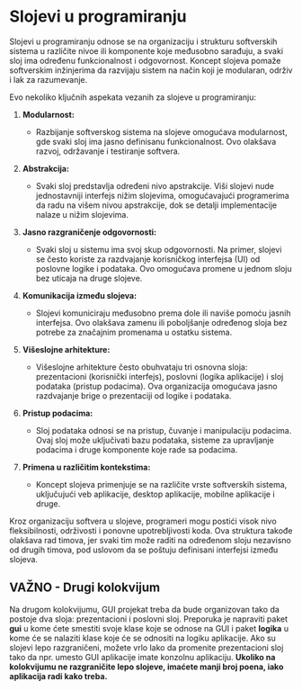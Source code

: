 # Slojevi u programiranju

Slojevi u programiranju odnose se na organizaciju i strukturu softverskih sistema u različite nivoe ili komponente koje međusobno sarađuju, a svaki sloj ima određenu funkcionalnost i odgovornost. Koncept slojeva pomaže softverskim inžinjerima da razvijaju sistem na način koji je modularan, održiv i lak za razumevanje.

Evo nekoliko ključnih aspekata vezanih za slojeve u programiranju:

1. **Modularnost:**
   - Razbijanje softverskog sistema na slojeve omogućava modularnost, gde svaki sloj ima jasno definisanu funkcionalnost. Ovo olakšava razvoj, održavanje i testiranje softvera.

2. **Abstrakcija:**
   - Svaki sloj predstavlja određeni nivo apstrakcije. Viši slojevi nude jednostavniji interfejs nižim slojevima, omogućavajući programerima da radu na višem nivou apstrakcije, dok se detalji implementacije nalaze u nižim slojevima.

3. **Jasno razgraničenje odgovornosti:**
   - Svaki sloj u sistemu ima svoj skup odgovornosti. Na primer, slojevi se često koriste za razdvajanje korisničkog interfejsa (UI) od poslovne logike i podataka. Ovo omogućava promene u jednom sloju bez uticaja na druge slojeve.

4. **Komunikacija između slojeva:**
   - Slojevi komuniciraju međusobno prema dole ili naviše pomoću jasnih interfejsa. Ovo olakšava zamenu ili poboljšanje određenog sloja bez potrebe za značajnim promenama u ostatku sistema.

5. **Višeslojne arhitekture:**
   - Višeslojne arhitekture često obuhvataju tri osnovna sloja: prezentacioni (korisnički interfejs), poslovni (logika aplikacije) i sloj podataka (pristup podacima). Ova organizacija omogućava jasno razdvajanje brige o prezentaciji od logike i podataka.

6. **Pristup podacima:**
   - Sloj podataka odnosi se na pristup, čuvanje i manipulaciju podacima. Ovaj sloj može uključivati bazu podataka, sisteme za upravljanje podacima i druge komponente koje rade sa podacima.

7. **Primena u različitim kontekstima:**
   - Koncept slojeva primenjuje se na različite vrste softverskih sistema, uključujući veb aplikacije, desktop aplikacije, mobilne aplikacije i druge.

Kroz organizaciju softvera u slojeve, programeri mogu postići visok nivo fleksibilnosti, održivosti i ponovne upotrebljivosti koda. Ova struktura takođe olakšava rad timova, jer svaki tim može raditi na određenom sloju nezavisno od drugih timova, pod uslovom da se poštuju definisani interfejsi između slojeva.

## VAŽNO - Drugi kolokvijum

Na drugom kolokvijumu, GUI projekat treba da bude organizovan tako da postoje dva sloja: prezentacioni i poslovni sloj. Preporuka je napraviti paket **gui** u kome ćete smestiti svoje klase koje se odnose na GUI i paket **logika** u kome će se nalaziti klase koje će se odnositi na logiku aplikacije. Ako su slojevi lepo razgraničeni, možete vrlo lako da promenite prezentacioni sloj tako da npr. umesto GUI aplikacije imate konzolnu aplikaciju. **Ukoliko na kolokvijumu ne razgraničite lepo slojeve, imaćete manji broj poena, iako aplikacija radi kako treba.**